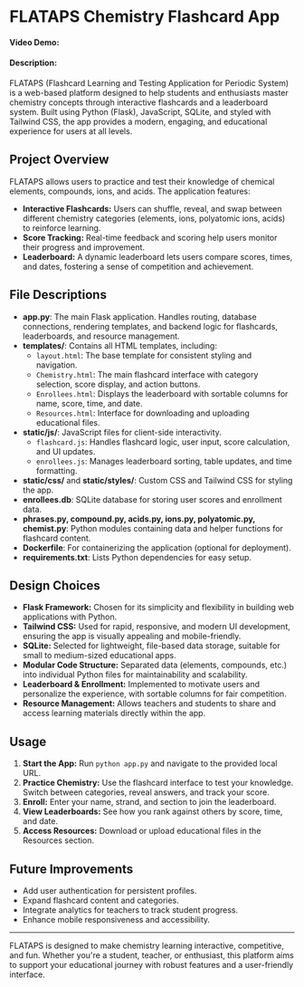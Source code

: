# FLATAPS Chemistry Flashcard App

#### Video Demo: <URL HERE>

#### Description:

FLATAPS (Flashcard Learning and Testing Application for Periodic System) is a web-based platform designed to help students and enthusiasts master chemistry concepts through interactive flashcards and a leaderboard system. Built using Python (Flask), JavaScript, SQLite, and styled with Tailwind CSS, the app provides a modern, engaging, and educational experience for users at all levels.

## Project Overview

FLATAPS allows users to practice and test their knowledge of chemical elements, compounds, ions, and acids. The application features:

- **Interactive Flashcards:** Users can shuffle, reveal, and swap between different chemistry categories (elements, ions, polyatomic ions, acids) to reinforce learning.
- **Score Tracking:** Real-time feedback and scoring help users monitor their progress and improvement.
- **Leaderboard:** A dynamic leaderboard lets users compare scores, times, and dates, fostering a sense of competition and achievement.

## File Descriptions

- **app.py**: The main Flask application. Handles routing, database connections, rendering templates, and backend logic for flashcards, leaderboards, and resource management.
- **templates/**: Contains all HTML templates, including:
  - `layout.html`: The base template for consistent styling and navigation.
  - `Chemistry.html`: The main flashcard interface with category selection, score display, and action buttons.
  - `Enrollees.html`: Displays the leaderboard with sortable columns for name, score, time, and date.
  - `Resources.html`: Interface for downloading and uploading educational files.
- **static/js/**: JavaScript files for client-side interactivity.
  - `flashcard.js`: Handles flashcard logic, user input, score calculation, and UI updates.
  - `enrollees.js`: Manages leaderboard sorting, table updates, and time formatting.
- **static/css/** and **static/styles/**: Custom CSS and Tailwind CSS for styling the app.
- **enrollees.db**: SQLite database for storing user scores and enrollment data.
- **phrases.py, compound.py, acids.py, ions.py, polyatomic.py, chemist.py**: Python modules containing data and helper functions for flashcard content.
- **Dockerfile**: For containerizing the application (optional for deployment).
- **requirements.txt**: Lists Python dependencies for easy setup.

## Design Choices

- **Flask Framework:** Chosen for its simplicity and flexibility in building web applications with Python.
- **Tailwind CSS:** Used for rapid, responsive, and modern UI development, ensuring the app is visually appealing and mobile-friendly.
- **SQLite:** Selected for lightweight, file-based data storage, suitable for small to medium-sized educational apps.
- **Modular Code Structure:** Separated data (elements, compounds, etc.) into individual Python files for maintainability and scalability.
- **Leaderboard & Enrollment:** Implemented to motivate users and personalize the experience, with sortable columns for fair competition.
- **Resource Management:** Allows teachers and students to share and access learning materials directly within the app.

## Usage

1. **Start the App:** Run `python app.py` and navigate to the provided local URL.
2. **Practice Chemistry:** Use the flashcard interface to test your knowledge. Switch between categories, reveal answers, and track your score.
3. **Enroll:** Enter your name, strand, and section to join the leaderboard.
4. **View Leaderboards:** See how you rank against others by score, time, and date.
5. **Access Resources:** Download or upload educational files in the Resources section.

## Future Improvements

- Add user authentication for persistent profiles.
- Expand flashcard content and categories.
- Integrate analytics for teachers to track student progress.
- Enhance mobile responsiveness and accessibility.

---

FLATAPS is designed to make chemistry learning interactive, competitive, and fun. Whether you're a student, teacher, or enthusiast, this platform aims to support your educational journey with robust features and a user-friendly interface.
